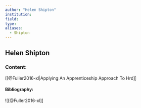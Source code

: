 ```yaml
---
author: "Helen Shipton"
institution:
field:
type:
aliases:
  - Shipton
---
```


## Helen Shipton

### Content:
[[@Fuller2016-xl|Applying An Apprenticeship Approach To Hrd]]

#### Bibliography:

![[@Fuller2016-xl]]